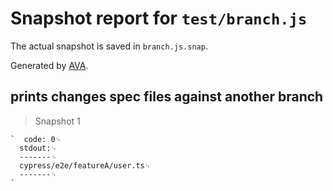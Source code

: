 # Snapshot report for `test/branch.js`

The actual snapshot is saved in `branch.js.snap`.

Generated by [AVA](https://avajs.dev).

## prints changes spec files against another branch

> Snapshot 1

    `  code: 0␊
      stdout:␊
      -------␊
      cypress/e2e/featureA/user.ts␊
      -------␊
    `
